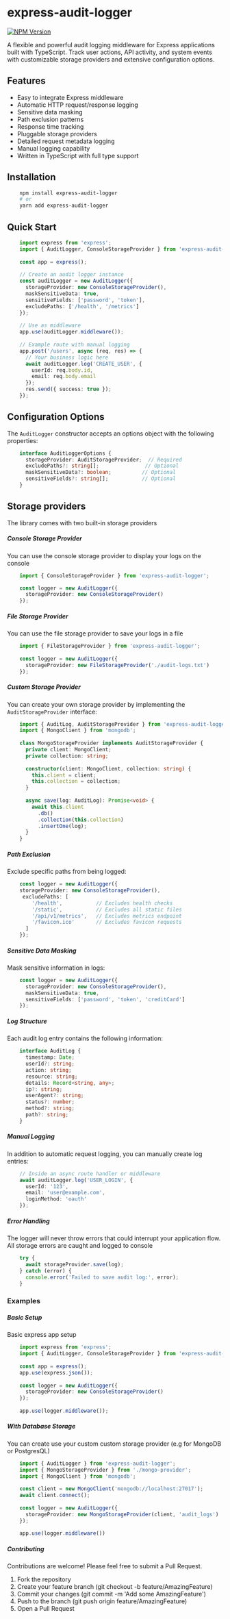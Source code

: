 # express-audit-logger

[![NPM Version][npm-version-image]][npm-url]

A flexible and powerful audit logging middleware for Express applications built with TypeScript. Track user actions, API activity, and system events with customizable storage providers and extensive configuration options.

## Features
  - Easy to integrate Express middleware
  - Automatic HTTP request/response logging
  - Sensitive data masking
  - Path exclusion patterns
  - Response time tracking
  - Pluggable storage providers
  - Detailed request metadata logging
  - Manual logging capability
  - Written in TypeScript with full type support

## Installation
```sh
    npm install express-audit-logger
    # or
    yarn add express-audit-logger
```

## Quick Start
```ts
    import express from 'express';
    import { AuditLogger, ConsoleStorageProvider } from 'express-audit-logger';
    
    const app = express();
    
    // Create an audit logger instance
    const auditLogger = new AuditLogger({
      storageProvider: new ConsoleStorageProvider(),
      maskSensitiveData: true,
      sensitiveFields: ['password', 'token'],
      excludePaths: ['/health', '/metrics']
    });
    
    // Use as middleware
    app.use(auditLogger.middleware());
    
    // Example route with manual logging
    app.post('/users', async (req, res) => {
      // Your business logic here
      await auditLogger.log('CREATE_USER', {
        userId: req.body.id,
        email: req.body.email
      });
      res.send({ success: true });
    });
```

## Configuration Options
The `AuditLogger` constructor accepts an options object with the following properties:
```ts
    interface AuditLoggerOptions {
      storageProvider: AuditStorageProvider;  // Required
      excludePaths?: string[];               // Optional
      maskSensitiveData?: boolean;          // Optional
      sensitiveFields?: string[];           // Optional
    }
```

## Storage providers
The library comes with two built-in storage providers

##### Console Storage Provider
You can use the console storage provider to display your logs on the console
```ts
    import { ConsoleStorageProvider } from 'express-audit-logger';

    const logger = new AuditLogger({
      storageProvider: new ConsoleStorageProvider()
    });
```

##### File Storage Provider
You can use the file storage provider to save your logs in a file
```ts
    import { FileStorageProvider } from 'express-audit-logger';
    
    const logger = new AuditLogger({
      storageProvider: new FileStorageProvider('./audit-logs.txt')
    });
```

##### Custom Storage Provider
You can create your own storage provider by implementing the `AuditStorageProvider` interface:

```ts
    import { AuditLog, AuditStorageProvider } from 'express-audit-logger';
    import { MongoClient } from 'mongodb';
    
    class MongoStorageProvider implements AuditStorageProvider {
      private client: MongoClient;
      private collection: string;
    
      constructor(client: MongoClient, collection: string) {
        this.client = client;
        this.collection = collection;
      }
    
      async save(log: AuditLog): Promise<void> {
        await this.client
          .db()
          .collection(this.collection)
          .insertOne(log);
      }
    }
```

##### Path Exclusion
Exclude specific paths from being logged:

```ts
    const logger = new AuditLogger({
    storageProvider: new ConsoleStorageProvider(),
     excludePaths: [
        '/health',           // Excludes health checks
        '/static',           // Excludes all static files
        '/api/v1/metrics',   // Excludes metrics endpoint
        '/favicon.ico'       // Excludes favicon requests
      ]
    });
```

##### Sensitive Data Masking
Mask sensitive information in logs:

```ts
    const logger = new AuditLogger({
      storageProvider: new ConsoleStorageProvider(),
      maskSensitiveData: true,
      sensitiveFields: ['password', 'token', 'creditCard']
    });
```

##### Log Structure
Each audit log entry contains the following information:

```ts
    interface AuditLog {
      timestamp: Date;
      userId?: string;
      action: string;
      resource: string;
      details: Record<string, any>;
      ip?: string;
      userAgent?: string;
      status?: number;
      method?: string;
      path?: string;
    }
```

##### Manual Logging
In addition to automatic request logging, you can manually create log entries:

```ts
    // Inside an async route handler or middleware
    await auditLogger.log('USER_LOGIN', {
      userId: '123',
      email: 'user@example.com',
      loginMethod: 'oauth'
    });
```

##### Error Handling
The logger will never throw errors that could interrupt your application flow. All storage errors are caught and logged to console

```ts
    try {
      await storageProvider.save(log);
    } catch (error) {
      console.error('Failed to save audit log:', error);
    }
```

### Examples

##### Basic Setup
Basic express app setup
```ts
    import express from 'express';
    import { AuditLogger, ConsoleStorageProvider } from 'express-audit-logger';
    
    const app = express();
    app.use(express.json());
    
    const logger = new AuditLogger({
      storageProvider: new ConsoleStorageProvider()
    });
    
    app.use(logger.middleware());
```

##### With Database Storage
You can create use your custom custom storage provider (e.g for MongoDB or PostgresQL)

```ts
    import { AuditLogger } from 'express-audit-logger';
    import { MongoStorageProvider } from './mongo-provider';
    import { MongoClient } from 'mongodb';
    
    const client = new MongoClient('mongodb://localhost:27017');
    await client.connect();
    
    const logger = new AuditLogger({
      storageProvider: new MongoStorageProvider(client, 'audit_logs')
    });
    
    app.use(logger.middleware())
```

##### Contributing
Contributions are welcome! Please feel free to submit a Pull Request.

1. Fork the repository
2. Create your feature branch (git checkout -b feature/AmazingFeature)
3. Commit your changes (git commit -m 'Add some AmazingFeature')
4. Push to the branch (git push origin feature/AmazingFeature)
5. Open a Pull Request

[ci-image]: https://badgen.net/github/checks/expressjs/body-parser/master?label=ci
[ci-url]: https://github.com/expressjs/body-parser/actions/workflows/ci.yml
[coveralls-image]: https://badgen.net/coveralls/c/github/expressjs/body-parser/master
[coveralls-url]: https://coveralls.io/r/expressjs/body-parser?branch=master
[node-version-image]: https://badgen.net/npm/node/body-parser
[node-version-url]: https://nodejs.org/en/download
[npm-downloads-image]: https://badgen.net/npm/dm/body-parser
[npm-url]: https://www.npmjs.com/package/express-audit-logger
[npm-version-image]: https://badgen.net/npm/v/express-audit-logger
[ossf-scorecard-badge]: https://api.scorecard.dev/projects/github.com/expressjs/body-parser/badge
[ossf-scorecard-visualizer]: https://ossf.github.io/scorecard-visualizer/#/projects/github.com/expressjs/body-parser